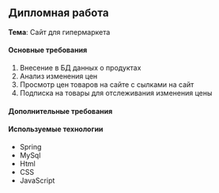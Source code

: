 <h2>Дипломная работа</h2>

<b>Тема</b>: Сайт для гипермаркета

<h4>Основные требования</h4>
<ol>
   <li> Внесение в БД данных о продуктах</li>
   <li> Анализ изменения цен</li>
   <li> Просмотр цен товаров на сайте с сылками на сайт</li>
   <li> Подписка на товары для отслеживания изменения цены</li>
</ol>

<h4>Дополнительные требования</h4>

<h4>Используемые технологии</h4>
<ul>
  <li>Spring</li>
  <li>MySql</li>
  <li>Html</li>
  <li>CSS</li>
  <li>JavaScript</li>
</ul>
